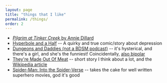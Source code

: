 ```yaml
---
layout: page
title: "things that I like"
permalink: /things/
order: 2
---
```


- [*Pilgrim at Tinker Creek* by Annie Dillard](https://en.wikipedia.org/wiki/Pilgrim_at_Tinker_Creek)
- [Hyperbole and a Half](http://hyperboleandahalf.blogspot.com/2013/05/depression-part-two.html?m=1) -- A quirky and true comic/story about depression
- [Dungeons and Daddies (not a BDSM podcast)](https://www.dungeonsanddaddies.com/) -- it's hysterical, and there's a girl, and she's the funniest! Coincidentally, [also bipolar](https://twitter.com/heybethmay/status/1394721243971002369?lang=en)
- [They're Made Out Of Meat](https://www.mit.edu/people/dpolicar/writing/prose/text/thinkingMeat.html) -- short story I think about a lot, and the [Wikipedia article](https://en.m.wikipedia.org/wiki/They%27re_Made_Out_of_Meat)
- [Spider-Man: Into the Spider-Verse](https://www.google.com/search?client=firefox-b-1-d&q=spiderman+into+the+spider+verse) -- takes the cake for well written superhero movies, god it's good
